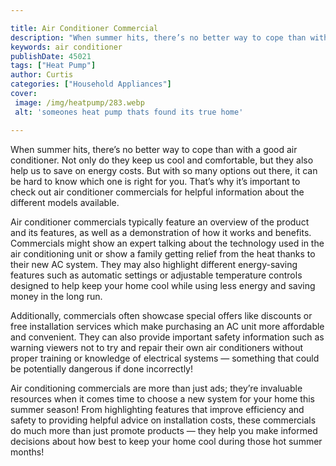```yaml
---

title: Air Conditioner Commercial
description: "When summer hits, there’s no better way to cope than with a good air conditioner. Not only do they keep us cool and comfortable, b...see more detail"
keywords: air conditioner
publishDate: 45021
tags: ["Heat Pump"]
author: Curtis
categories: ["Household Appliances"]
cover: 
 image: /img/heatpump/283.webp
 alt: 'someones heat pump thats found its true home'

---
```


When summer hits, there’s no better way to cope than with a good air conditioner. Not only do they keep us cool and comfortable, but they also help us to save on energy costs. But with so many options out there, it can be hard to know which one is right for you. That’s why it’s important to check out air conditioner commercials for helpful information about the different models available.

Air conditioner commercials typically feature an overview of the product and its features, as well as a demonstration of how it works and benefits. Commercials might show an expert talking about the technology used in the air conditioning unit or show a family getting relief from the heat thanks to their new AC system. They may also highlight different energy-saving features such as automatic settings or adjustable temperature controls designed to help keep your home cool while using less energy and saving money in the long run. 

Additionally, commercials often showcase special offers like discounts or free installation services which make purchasing an AC unit more affordable and convenient. They can also provide important safety information such as warning viewers not to try and repair their own air conditioners without proper training or knowledge of electrical systems — something that could be potentially dangerous if done incorrectly! 

Air conditioning commercials are more than just ads; they’re invaluable resources when it comes time to choose a new system for your home this summer season! From highlighting features that improve efficiency and safety to providing helpful advice on installation costs, these commercials do much more than just promote products — they help you make informed decisions about how best to keep your home cool during those hot summer months!
